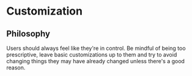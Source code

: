 # Customization

## Philosophy

Users should always feel like they're in control. Be mindful of being too prescriptive, leave basic customizations up to them and try to avoid changing things they may have already changed unless there's a good reason.
